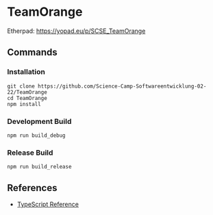 # TeamOrange

Etherpad: https://yopad.eu/p/SCSE_TeamOrange

## Commands

### Installation

```
git clone https://github.com/Science-Camp-Softwareentwicklung-02-22/TeamOrange
cd TeamOrange
npm install
```

### Development Build

```
npm run build_debug
```

### Release Build

```
npm run build_release
```

## References

- [TypeScript Reference](https://github.com/christopher-besch/typescript_reference)
